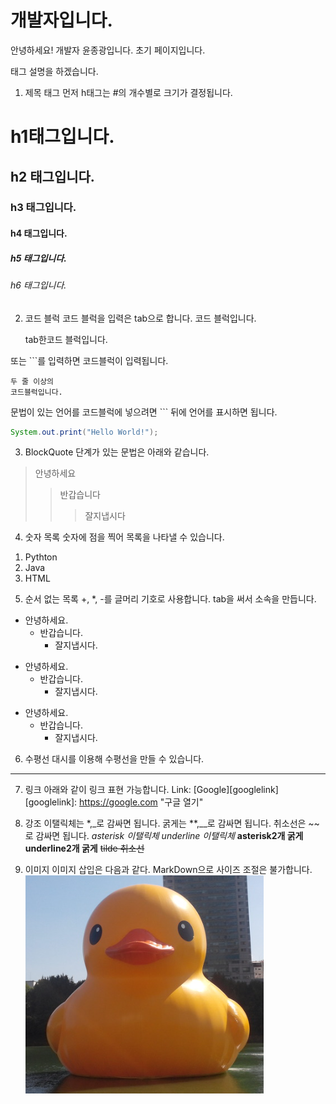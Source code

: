 # 개발자입니다.
안녕하세요! 개발자 윤종광입니다.
초기 페이지입니다.

태그 설명을 하겠습니다.


1) 제목 태그
먼저 h태그는 #의 개수별로 크기가 결정됩니다.
# h1태그입니다. #
## h2 태그입니다. ##
### h3 태그입니다. ###
#### h4 태그입니다. ####
##### h5 태그입니다. #####
###### h6 태그입니다. ######


2) 코드 블럭
코드 블럭을 입력은 tab으로 합니다.
코드 블럭입니다.

    tab한코드 블럭입니다.


또는 ```를 입력하면 코드블럭이 입력됩니다.
```
두 줄 이상의
코드블럭입니다.
```

문법이 있는 언어를 코드블럭에 넣으려면 ``` 뒤에 언어를 표시하면 됩니다.
``` java
System.out.print("Hello World!");
```


3) BlockQuote
단계가 있는 문법은 아래와 같습니다.
>안녕하세요
>>반갑습니다
>>>잘지냅시다


4) 숫자 목록
숫자에 점을 찍어 목록을 나타낼 수 있습니다.
1. Pythton
2. Java
3. HTML


5) 순서 없는 목록
+, *, -를 글머리 기호로 사용합니다.
tab을 써서 소속을 만듭니다.
+ 안녕하세요.
    + 반갑습니다.
        + 잘지냅시다.

* 안녕하세요.
    * 반갑습니다.
        * 잘지냅시다.

- 안녕하세요.
    - 반갑습니다.
        - 잘지냅시다.


6) 수평선
대시를 이용해 수평선을 만들 수 있습니다.
---------------


7) 링크
아래와 같이 링크 표현 가능합니다.
Link: [Google][googlelink]
[googlelink]: https://google.com "구글 열기"


8) 강조
이탤릭체는 *,_로 감싸면 됩니다.
굵게는 **,__로 감싸면 됩니다.
취소선은 ~~로 감싸면 됩니다.
*asterisk 이탤릭체*
_underline 이탤릭체_
**asterisk2개 굵게**
__underline2개 굵게__
~~tilde 취소선~~


9) 이미지
이미지 삽입은 다음과 같다. MarkDown으로 사이즈 조절은 불가합니다.
![Alt text](/images/rubberduck.png "optional title")
